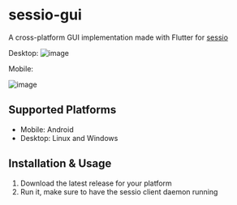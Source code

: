 # sessio-gui

A cross-platform GUI implementation made with Flutter for [sessio](https://github.com/0xc0ffee1/sessio)

Desktop:
![image](https://github.com/user-attachments/assets/18390b29-7699-4224-9197-b8c3a61bc691)

Mobile:

![image](https://github.com/user-attachments/assets/f2e4adf7-e7f9-4852-81b8-0683de94b564)


## Supported Platforms
- Mobile: Android
- Desktop: Linux and Windows

## Installation & Usage

1. Download the latest release for your platform
2. Run it, make sure to have the sessio client daemon running
